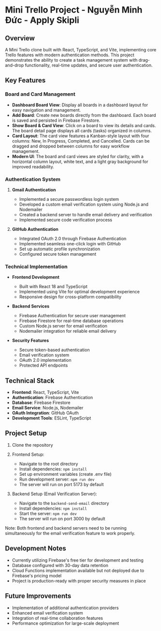 # Mini Trello Project - Nguyễn Minh Đức - Apply Skipli

## Overview
A Mini Trello clone built with React, TypeScript, and Vite, implementing core Trello features with modern authentication methods. This project demonstrates the ability to create a task management system with drag-and-drop functionality, real-time updates, and secure user authentication.

## Key Features

### Board and Card Management
- **Dashboard Board View**: Display all boards in a dashboard layout for easy navigation and management.
- **Add Board**: Create new boards directly from the dashboard. Each board is saved and persisted in Firebase Firestore.
- **Show Board & Card View**: Click on a board to view its details and cards. The board detail page displays all cards (tasks) organized in columns.
- **Card Layout**: The card view features a Kanban-style layout with four columns: New, In Progress, Completed, and Cancelled. Cards can be dragged and dropped between columns for easy workflow management.
- **Modern UI**: The board and card views are styled for clarity, with a horizontal column layout, white text, and a light gray background for improved readability.

### Authentication System
1. **Gmail Authentication**
   - Implemented a secure passwordless login system
   - Developed a custom email verification system using Node.js and Nodemailer
   - Created a backend server to handle email delivery and verification
   - Implemented secure code verification process

2. **GitHub Authentication**
   - Integrated OAuth 2.0 through Firebase Authentication
   - Implemented seamless one-click login with GitHub
   - Set up automatic profile synchronization
   - Configured secure token management

### Technical Implementation
- **Frontend Development**
  - Built with React 18 and TypeScript
  - Implemented using Vite for optimal development experience
  - Responsive design for cross-platform compatibility

- **Backend Services**
  - Firebase Authentication for secure user management
  - Firebase Firestore for real-time database operations
  - Custom Node.js server for email verification
  - Nodemailer integration for reliable email delivery

- **Security Features**
  - Secure token-based authentication
  - Email verification system
  - OAuth 2.0 implementation
  - Protected API endpoints

## Technical Stack
- **Frontend**: React, TypeScript, Vite
- **Authentication**: Firebase Authentication
- **Database**: Firebase Firestore
- **Email Service**: Node.js, Nodemailer
- **OAuth Integration**: GitHub OAuth
- **Development Tools**: ESLint, TypeScript

## Project Setup
1. Clone the repository
2. Frontend Setup:
   - Navigate to the root directory
   - Install dependencies: `npm install`
   - Set up environment variables (create .env file)
   - Run development server: `npm run dev`
   - The server will run on port 5173 by default

3. Backend Setup (Email Verification Server):
   - Navigate to the `backend-send-email` directory
   - Install dependencies: `npm install`
   - Start the server: `npm run dev`
   - The server will run on port 3000 by default

Note: Both frontend and backend servers need to be running simultaneously for the email verification feature to work properly.

## Development Notes
- Currently utilizing Firebase's free tier for development and testing
- Database configured with 30-day data retention
- Cloud Functions implementation available but not deployed due to Firebase's pricing model
- Project is production-ready with proper security measures in place

## Future Improvements
- Implementation of additional authentication providers
- Enhanced email verification system
- Integration of real-time collaboration features
- Performance optimization for large-scale deployment
